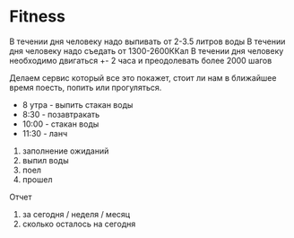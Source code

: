 # Fitness
В течении дня человеку надо выпивать от 2-3.5 литров воды
В течении дня человеку надо съедать от 1300-2600ККал
В течении дня человеку необходимо двигаться +- 2 часа и преодолевать более 2000 шагов

Делаем сервис который все это покажет, стоит ли нам в ближайшее время поесть, попить или прогуляться.

* 8 утра  - выпить стакан воды
* 8:30 - позавтракать
* 10:00 - стакан воды
* 11:30 - ланч


1. заполнение ожиданий
2. выпил воды
3. поел
4. прошел


Отчет

1. за сегодня / неделя / месяц
2. сколько осталось на сегодня

